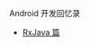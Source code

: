 Android 开发回忆录

* [RxJava 篇](https://github.com/dpyinjie/dev-note/blob/master/%E6%8A%80%E6%9C%AF%E6%96%87%E7%AB%A0/android-%E9%80%9A%E7%94%A8%E6%8A%80%E6%9C%AF.md)


